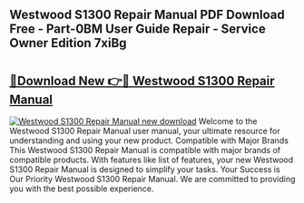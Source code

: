 ## Westwood S1300 Repair Manual PDF Download Free - Part-0BM User Guide Repair - Service Owner Edition 7xiBg

# <h2><a href="http://bc8223.oget.top/?id=Westwood+S1300+Repair+Manual">🔗Download New 👉🔴 Westwood S1300 Repair Manual</a></h2>

[![Westwood S1300 Repair Manual new download](https://i.imgur.com/5g1atiW.png)](http://bc8223.oget.top/?id=Westwood+S1300+Repair+Manual)
Welcome to the Westwood S1300 Repair Manual user manual, your ultimate resource for understanding and using your new product. Compatible with Major Brands This Westwood S1300 Repair Manual is compatible with major brands of compatible products. With features like list of features, your new Westwood S1300 Repair Manual is designed to simplify your tasks. Your Success is Our Priority Westwood S1300 Repair Manual. We are committed to providing you with the best possible experience.
